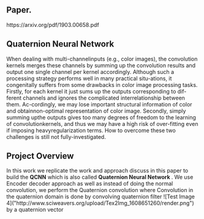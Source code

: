 <h2> Paper. </h2>
https://arxiv.org/pdf/1903.00658.pdf

<h2> Quaternion Neural Network </h2>
When dealing with multi-channelinputs  (e.g.,  color  images), 
the  convolution  kernels  merges  these  channels  by summing up the convolution results and output one single channel per kernel accordingly.
Although  such  a  processing  strategy  performs  well  in  many  practical  situ-ations,  
it  congenitally  suffers  from  some  drawbacks  in  color  image  processing tasks. Firstly, for each kernel it just sums up the outputs corresponding to dif-ferent channels and ignores the complicated interrelationship between them. 
Ac-cordingly, we  may  lose  important  structural  information  of  color  and  obtainnon-optimal  representation  of  color  image.  Secondly,  simply  summing  upthe outputs gives too many degrees of freedom to the learning of convolutionkernels, and thus we may have a high risk of over-fitting even if imposing heavyregularization  terms. 
How  to  overcome  these  two  challenges  is  still  not  fully-investigated.

<h2> Project Overview </h2>
In this work we replicate the work and approach discuss in this paper to build the <b>QCNN</b> which is also called <b> Quaternion Neural Network </b>.
We use Encoder decoder approach as well as instead of doing the normal convolution, we perform the Quaternion convolution where Convolution in the quaternion domain is done by convolving quaternion  filter ![Test Image 4]("http://www.sciweavers.org/upload/Tex2Img_1608651260/render.png") by a quaternion vector <img src=""/>
